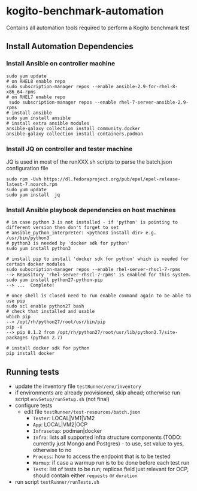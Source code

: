 # kogito-benchmark-automation
Contains all automation tools required to perform a Kogito benchmark test

## Install Automation Dependencies
### Install Ansible on controller machine
```
sudo yum update
# on RHEL8 enable repo
sudo subscription-manager repos --enable ansible-2.9-for-rhel-8-x86_64-rpms
# on RHEL7 enable repo
 sudo subscription-manager repos --enable rhel-7-server-ansible-2.9-rpms
# install ansible
sudo yum install ansible 
# install extra ansible modules
ansible-galaxy collection install community.docker
ansible-galaxy collection install containers.podman
```
### Install JQ on controller and tester machine
JQ is used in most of the runXXX.sh scripts to parse the batch.json configuration file 
```
sudo rpm -Uvh https://dl.fedoraproject.org/pub/epel/epel-release-latest-7.noarch.rpm
sudo yum update
sudo yum install  jq
```

### Install Ansible playbook dependencies on host machines
```
# in case python 3 is not installed - if 'python' is pointing to different version then don't forget to set
# ansible_python_interpreter: <python3 install dir> e.g. /usr/bin/python3
# python3 is needed by 'docker sdk for python'
sudo yum install python3

# install pip to install 'docker sdk for python' which is needed for certain docker modules
sudo subscription-manager repos --enable rhel-server-rhscl-7-rpms
--> Repository 'rhel-server-rhscl-7-rpms' is enabled for this system.
sudo yum install python27-python-pip
--> ...  Complete!

# once shell is closed need to run enable command again to be able to use pip
sudo scl enable python27 bash
# check that installed and usable
which pip
--> /opt/rh/python27/root/usr/bin/pip
pip -V
--> pip 8.1.2 from /opt/rh/python27/root/usr/lib/python2.7/site-packages (python 2.7)

# install docker sdk for python
pip install docker
```


## Running tests
- update the inventory file `testRunner/env/inventory`
- if environments are already provisioned, skip ahead; 
  otherwise run script `envSetup/runSetup.sh` (not final)
- configure tests
  - edit file `testRunner/test-resources/batch.json`   
    - `Tester`: LOCAL|VM1|VM2
    - `App`: LOCAL|VM2|OCP
    - `Infrasetup`: podman|docker
    - `Infra`: lists all supported infra structure components (TODO: currently just Mongo and Postgres) - to use, set value to yes, otherwise to no
    - `Process`: how to access the endpoint that is to be tested
    - `Warmup`: if case a warmup run is to be done before each test run
    - `Tests`: list of tests to be run; replicas field just relevant for OCP, should contain either `requests` or `duration`
- run script `testRunner/runTests.sh`

